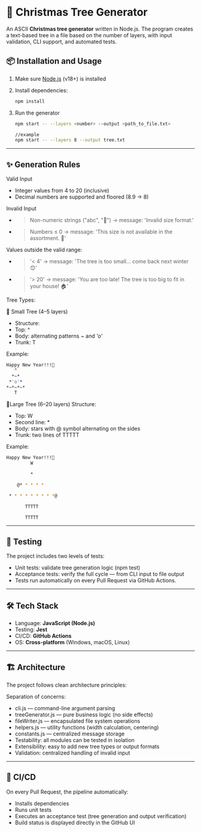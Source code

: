 # 🎄 Christmas Tree Generator

An ASCII **Christmas tree generator** written in Node.js. The program creates a text-based tree in a file based on the number of layers, with input validation, CLI support, and automated tests.

## 📦 Installation and Usage

1. Make sure [Node.js](https://nodejs.org/) (v18+) is installed
2. Install dependencies:
   ```bash
   npm install
   ```
3. Run the generator

   ```bash
   npm start -- --layers <number> --output <path_to_file.txt>

   //example
   npm start -- --layers 8 --output tree.txt
   ```

---

## ✨ Generation Rules

Valid Input

- Integer values from 4 to 20 (inclusive)
- Decimal numbers are supported and floored (8.9 → 8)

Invalid Input

- > Non-numeric strings ("abc", "🎄") → message: 'Invalid size format.'
- > Numbers ≤ 0 → message: 'This size is not available in the assortment. 🤷'

Values outside the valid range:

- > '< 4' → message: 'The tree is too small... come back next winter 😊'
- > '> 20' → message: 'You are too late! The tree is too big to fit in your house! 🏠'

Tree Types:

🌲 Small Tree (4–5 layers)

- Structure:
- Top: ^
- Body: alternating patterns _~_ and _'o'_
- Trunk: T

Example:

```bash
Happy New Year!!!🎅
   ^
  *~*
 *'o'*
*~*~*~*
   T
```

🌲Large Tree (6–20 layers)
Structure:

- Top: W
- Second line: \*
- Body: stars with @ symbol alternating on the sides
- Trunk: two lines of TTTTT

Example:

```bash
Happy New Year!!!🎅
         W

         *

    @* * * * *

 * * * * * * * * *@

       TTTTT

       TTTTT
```

---

## 🧪 Testing

The project includes two levels of tests:

- Unit tests: validate tree generation logic (npm test)
- Acceptance tests: verify the full cycle — from CLI input to file output
- Tests run automatically on every Pull Request via GitHub Actions.

---

## 🛠️ Tech Stack

- Language: **JavaScript (Node.js)**
- Testing: **Jest**
- CI/CD: **GitHub Actions**
- OS: **Cross-platform** (Windows, macOS, Linux)

---

## 🏗️ Architecture

The project follows clean architecture principles:

Separation of concerns:

- cli.js — command-line argument parsing
- treeGenerator.js — pure business logic (no side effects)
- fileWriter.js — encapsulated file system operations
- helpers.js — utility functions (width calculation, centering)
- constants.js — centralized message storage
- Testability: all modules can be tested in isolation
- Extensibility: easy to add new tree types or output formats
- Validation: centralized handling of invalid input

---

## 🚀 CI/CD

On every Pull Request, the pipeline automatically:

- Installs dependencies
- Runs unit tests
- Executes an acceptance test (tree generation and output verification)
- Build status is displayed directly in the GitHub UI
